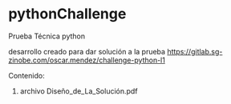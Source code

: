 # pythonChallenge
Prueba Técnica python

desarrollo creado para dar solución a la prueba https://gitlab.sg-zinobe.com/oscar.mendez/challenge-python-l1

Contenido:

1. archivo Diseño_de_La_Solución.pdf 
